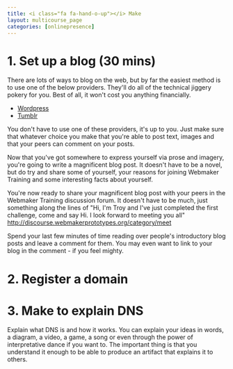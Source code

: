 ```yaml
---
title: <i class="fa fa-hand-o-up"></i> Make
layout: multicourse_page
categories: [onlinepresence]
---
```


<script src="{{site.baseurl}}/js/make-api.js"></script>
<script src="{{site.baseurl}}/js/makeGallery.js"></script>

# 1. Set up a blog (30 mins)
There are lots of ways to blog on the web, but by far the easiest method is to use one of the below providers. They'll do all of the technical jiggery pokery for you. Best of all, it won't cost you anything financially.

* <a href="http://wordpress.com">Wordpress</a>
* <a href="http://tumblr.com">Tumblr</a>

You don't have to use one of these providers, it's up to you. Just make sure that whatever choice you make that you're able to post text,  images and that your peers can comment on your posts.

Now that you've got somewhere to express yourself via prose and imagery, you're going to write a magnificent blog post. It doesn't have to be a novel, but do try and share some of yourself, your reasons for joining Webmaker Training and some interesting facts about yourself. 

You're now ready to share your magnificent blog post with your peers in the Webmaker Training discussion forum. It doesn't have to be much, just  something along the lines of "Hi, I'm Troy and I've just completed the first challenge, come and say Hi. I look forward to meeting you all"
http://discourse.webmakerprototypes.org/category/meet

Spend your last few minutes of time reading over people's introductory blog posts and leave a comment for them. You may even want to link to your blog in the comment - if you feel mighty.

# 2. Register a domain

# 3. Make to explain DNS

Explain what DNS is and how it works. You can explain your ideas in words, a diagram, a video, a game, a song or even through the power of interpretative dance if you want to. The important thing is that you understand it enough to be able to produce an artifact that explains it to others.

<div class="gallery">
<div class="make-gallery row"></div>
</div>
<script type="text/javascript">
			var gallery = new MakeGallery(
			{
				tagPrefix: "webmaker:template",
				limit: 6
			},
			".make-gallery",
			{
	 		apiURL: "https://makeapi.webmaker.org",
    hidden: ["tags", "description"]
			});
</script>